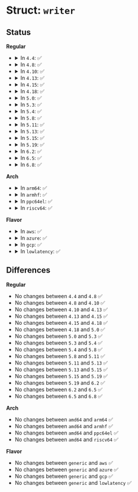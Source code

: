 # Struct: <code>writer</code>

## Status
<b>Regular</b>
<ul>
<li>
<details>
<summary>In <code>4.4</code>: ✅</summary>

```c
struct writer {
    uint8_t *buffer;
    uint8_t previous_byte;
    size_t buffer_pos;
    int bufsize;
    size_t global_pos;
    long int (*flush)(void *, long unsigned int);
    struct lzma_header *header;
};
```
</details>
</li>
<li>
<details>
<summary>In <code>4.8</code>: ✅</summary>

```c
struct writer {
    uint8_t *buffer;
    uint8_t previous_byte;
    size_t buffer_pos;
    int bufsize;
    size_t global_pos;
    long int (*flush)(void *, long unsigned int);
    struct lzma_header *header;
};
```
</details>
</li>
<li>
<details>
<summary>In <code>4.10</code>: ✅</summary>

```c
struct writer {
    uint8_t *buffer;
    uint8_t previous_byte;
    size_t buffer_pos;
    int bufsize;
    size_t global_pos;
    long int (*flush)(void *, long unsigned int);
    struct lzma_header *header;
};
```
</details>
</li>
<li>
<details>
<summary>In <code>4.13</code>: ✅</summary>

```c
struct writer {
    uint8_t *buffer;
    uint8_t previous_byte;
    size_t buffer_pos;
    int bufsize;
    size_t global_pos;
    long int (*flush)(void *, long unsigned int);
    struct lzma_header *header;
};
```
</details>
</li>
<li>
<details>
<summary>In <code>4.15</code>: ✅</summary>

```c
struct writer {
    uint8_t *buffer;
    uint8_t previous_byte;
    size_t buffer_pos;
    int bufsize;
    size_t global_pos;
    long int (*flush)(void *, long unsigned int);
    struct lzma_header *header;
};
```
</details>
</li>
<li>
<details>
<summary>In <code>4.18</code>: ✅</summary>

```c
struct writer {
    uint8_t *buffer;
    uint8_t previous_byte;
    size_t buffer_pos;
    int bufsize;
    size_t global_pos;
    long int (*flush)(void *, long unsigned int);
    struct lzma_header *header;
};
```
</details>
</li>
<li>
<details>
<summary>In <code>5.0</code>: ✅</summary>

```c
struct writer {
    uint8_t *buffer;
    uint8_t previous_byte;
    size_t buffer_pos;
    int bufsize;
    size_t global_pos;
    long int (*flush)(void *, long unsigned int);
    struct lzma_header *header;
};
```
</details>
</li>
<li>
<details>
<summary>In <code>5.3</code>: ✅</summary>

```c
struct writer {
    uint8_t *buffer;
    uint8_t previous_byte;
    size_t buffer_pos;
    int bufsize;
    size_t global_pos;
    long int (*flush)(void *, long unsigned int);
    struct lzma_header *header;
};
```
</details>
</li>
<li>
<details>
<summary>In <code>5.4</code>: ✅</summary>

```c
struct writer {
    uint8_t *buffer;
    uint8_t previous_byte;
    size_t buffer_pos;
    int bufsize;
    size_t global_pos;
    long int (*flush)(void *, long unsigned int);
    struct lzma_header *header;
};
```
</details>
</li>
<li>
<details>
<summary>In <code>5.8</code>: ✅</summary>

```c
struct writer {
    uint8_t *buffer;
    uint8_t previous_byte;
    size_t buffer_pos;
    int bufsize;
    size_t global_pos;
    long int (*flush)(void *, long unsigned int);
    struct lzma_header *header;
};
```
</details>
</li>
<li>
<details>
<summary>In <code>5.11</code>: ✅</summary>

```c
struct writer {
    uint8_t *buffer;
    uint8_t previous_byte;
    size_t buffer_pos;
    int bufsize;
    size_t global_pos;
    long int (*flush)(void *, long unsigned int);
    struct lzma_header *header;
};
```
</details>
</li>
<li>
<details>
<summary>In <code>5.13</code>: ✅</summary>

```c
struct writer {
    uint8_t *buffer;
    uint8_t previous_byte;
    size_t buffer_pos;
    int bufsize;
    size_t global_pos;
    long int (*flush)(void *, long unsigned int);
    struct lzma_header *header;
};
```
</details>
</li>
<li>
<details>
<summary>In <code>5.15</code>: ✅</summary>

```c
struct writer {
    uint8_t *buffer;
    uint8_t previous_byte;
    size_t buffer_pos;
    int bufsize;
    size_t global_pos;
    long int (*flush)(void *, long unsigned int);
    struct lzma_header *header;
};
```
</details>
</li>
<li>
<details>
<summary>In <code>5.19</code>: ✅</summary>

```c
struct writer {
    uint8_t *buffer;
    uint8_t previous_byte;
    size_t buffer_pos;
    int bufsize;
    size_t global_pos;
    long int (*flush)(void *, long unsigned int);
    struct lzma_header *header;
};
```
</details>
</li>
<li>
<details>
<summary>In <code>6.2</code>: ✅</summary>

```c
struct writer {
    uint8_t *buffer;
    uint8_t previous_byte;
    size_t buffer_pos;
    int bufsize;
    size_t global_pos;
    long int (*flush)(void *, long unsigned int);
    struct lzma_header *header;
};
```
</details>
</li>
<li>
<details>
<summary>In <code>6.5</code>: ✅</summary>

```c
struct writer {
    uint8_t *buffer;
    uint8_t previous_byte;
    size_t buffer_pos;
    int bufsize;
    size_t global_pos;
    long int (*flush)(void *, long unsigned int);
    struct lzma_header *header;
};
```
</details>
</li>
<li>
<details>
<summary>In <code>6.8</code>: ✅</summary>

```c
struct writer {
    uint8_t *buffer;
    uint8_t previous_byte;
    size_t buffer_pos;
    int bufsize;
    size_t global_pos;
    long int (*flush)(void *, long unsigned int);
    struct lzma_header *header;
};
```
</details>
</li>
</ul>
<b>Arch</b>
<ul>
<li>
<details>
<summary>In <code>arm64</code>: ✅</summary>

```c
struct writer {
    uint8_t *buffer;
    uint8_t previous_byte;
    size_t buffer_pos;
    int bufsize;
    size_t global_pos;
    long int (*flush)(void *, long unsigned int);
    struct lzma_header *header;
};
```
</details>
</li>
<li>
<details>
<summary>In <code>armhf</code>: ✅</summary>

```c
struct writer {
    uint8_t *buffer;
    uint8_t previous_byte;
    size_t buffer_pos;
    int bufsize;
    size_t global_pos;
    long int (*flush)(void *, long unsigned int);
    struct lzma_header *header;
};
```
</details>
</li>
<li>
<details>
<summary>In <code>ppc64el</code>: ✅</summary>

```c
struct writer {
    uint8_t *buffer;
    uint8_t previous_byte;
    size_t buffer_pos;
    int bufsize;
    size_t global_pos;
    long int (*flush)(void *, long unsigned int);
    struct lzma_header *header;
};
```
</details>
</li>
<li>
<details>
<summary>In <code>riscv64</code>: ✅</summary>

```c
struct writer {
    uint8_t *buffer;
    uint8_t previous_byte;
    size_t buffer_pos;
    int bufsize;
    size_t global_pos;
    long int (*flush)(void *, long unsigned int);
    struct lzma_header *header;
};
```
</details>
</li>
</ul>
<b>Flavor</b>
<ul>
<li>
<details>
<summary>In <code>aws</code>: ✅</summary>

```c
struct writer {
    uint8_t *buffer;
    uint8_t previous_byte;
    size_t buffer_pos;
    int bufsize;
    size_t global_pos;
    long int (*flush)(void *, long unsigned int);
    struct lzma_header *header;
};
```
</details>
</li>
<li>
<details>
<summary>In <code>azure</code>: ✅</summary>

```c
struct writer {
    uint8_t *buffer;
    uint8_t previous_byte;
    size_t buffer_pos;
    int bufsize;
    size_t global_pos;
    long int (*flush)(void *, long unsigned int);
    struct lzma_header *header;
};
```
</details>
</li>
<li>
<details>
<summary>In <code>gcp</code>: ✅</summary>

```c
struct writer {
    uint8_t *buffer;
    uint8_t previous_byte;
    size_t buffer_pos;
    int bufsize;
    size_t global_pos;
    long int (*flush)(void *, long unsigned int);
    struct lzma_header *header;
};
```
</details>
</li>
<li>
<details>
<summary>In <code>lowlatency</code>: ✅</summary>

```c
struct writer {
    uint8_t *buffer;
    uint8_t previous_byte;
    size_t buffer_pos;
    int bufsize;
    size_t global_pos;
    long int (*flush)(void *, long unsigned int);
    struct lzma_header *header;
};
```
</details>
</li>
</ul>

## Differences
<b>Regular</b>
<ul>
<li>
No changes between <code>4.4</code> and <code>4.8</code> ✅
</li>
<li>
No changes between <code>4.8</code> and <code>4.10</code> ✅
</li>
<li>
No changes between <code>4.10</code> and <code>4.13</code> ✅
</li>
<li>
No changes between <code>4.13</code> and <code>4.15</code> ✅
</li>
<li>
No changes between <code>4.15</code> and <code>4.18</code> ✅
</li>
<li>
No changes between <code>4.18</code> and <code>5.0</code> ✅
</li>
<li>
No changes between <code>5.0</code> and <code>5.3</code> ✅
</li>
<li>
No changes between <code>5.3</code> and <code>5.4</code> ✅
</li>
<li>
No changes between <code>5.4</code> and <code>5.8</code> ✅
</li>
<li>
No changes between <code>5.8</code> and <code>5.11</code> ✅
</li>
<li>
No changes between <code>5.11</code> and <code>5.13</code> ✅
</li>
<li>
No changes between <code>5.13</code> and <code>5.15</code> ✅
</li>
<li>
No changes between <code>5.15</code> and <code>5.19</code> ✅
</li>
<li>
No changes between <code>5.19</code> and <code>6.2</code> ✅
</li>
<li>
No changes between <code>6.2</code> and <code>6.5</code> ✅
</li>
<li>
No changes between <code>6.5</code> and <code>6.8</code> ✅
</li>
</ul>
<b>Arch</b>
<ul>
<li>
No changes between <code>amd64</code> and <code>arm64</code> ✅
</li>
<li>
No changes between <code>amd64</code> and <code>armhf</code> ✅
</li>
<li>
No changes between <code>amd64</code> and <code>ppc64el</code> ✅
</li>
<li>
No changes between <code>amd64</code> and <code>riscv64</code> ✅
</li>
</ul>
<b>Flavor</b>
<ul>
<li>
No changes between <code>generic</code> and <code>aws</code> ✅
</li>
<li>
No changes between <code>generic</code> and <code>azure</code> ✅
</li>
<li>
No changes between <code>generic</code> and <code>gcp</code> ✅
</li>
<li>
No changes between <code>generic</code> and <code>lowlatency</code> ✅
</li>
</ul>
